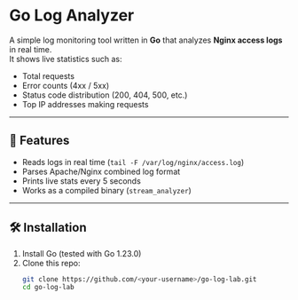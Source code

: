 # Go Log Analyzer

A simple log monitoring tool written in **Go** that analyzes **Nginx access logs** in real time.  
It shows live statistics such as:

- Total requests
- Error counts (4xx / 5xx)
- Status code distribution (200, 404, 500, etc.)
- Top IP addresses making requests

---

## 🚀 Features
- Reads logs in real time (`tail -F /var/log/nginx/access.log`)
- Parses Apache/Nginx combined log format
- Prints live stats every 5 seconds
- Works as a compiled binary (`stream_analyzer`)

---

## 🛠️ Installation

1. Install Go (tested with Go 1.23.0)
2. Clone this repo:
   ```bash
   git clone https://github.com/<your-username>/go-log-lab.git
   cd go-log-lab
